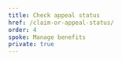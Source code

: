 ```yaml
---
title: Check appeal status
href: /claim-or-appeal-status/
order: 4
spoke: Manage benefits
private: true
---
```

